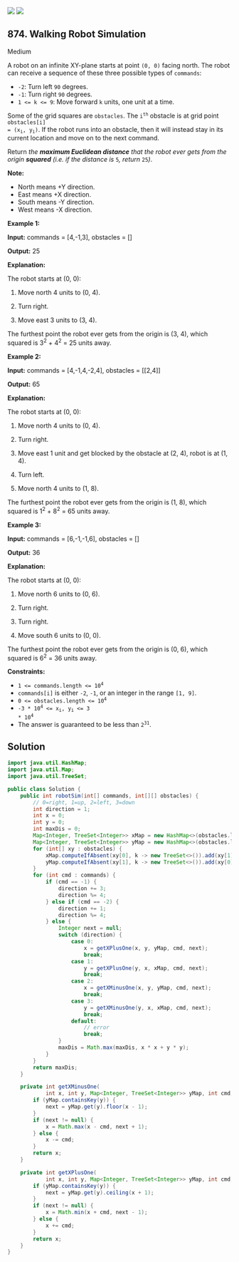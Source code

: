 [![](https://img.shields.io/github/stars/javadev/LeetCode-in-Java?label=Stars&style=flat-square)](https://github.com/javadev/LeetCode-in-Java)
[![](https://img.shields.io/github/forks/javadev/LeetCode-in-Java?label=Fork%20me%20on%20GitHub%20&style=flat-square)](https://github.com/javadev/LeetCode-in-Java/fork)

## 874\. Walking Robot Simulation

Medium

A robot on an infinite XY-plane starts at point `(0, 0)` facing north. The robot can receive a sequence of these three possible types of `commands`:

*   `-2`: Turn left `90` degrees.
*   `-1`: Turn right `90` degrees.
*   `1 <= k <= 9`: Move forward `k` units, one unit at a time.

Some of the grid squares are `obstacles`. The <code>i<sup>th</sup></code> obstacle is at grid point <code>obstacles[i] = (x<sub>i</sub>, y<sub>i</sub>)</code>. If the robot runs into an obstacle, then it will instead stay in its current location and move on to the next command.

Return _the **maximum Euclidean distance** that the robot ever gets from the origin **squared** (i.e. if the distance is_ `5`_, return_ `25`_)_.

**Note:**

*   North means +Y direction.
*   East means +X direction.
*   South means -Y direction.
*   West means -X direction.

**Example 1:**

**Input:** commands = [4,-1,3], obstacles = []

**Output:** 25

**Explanation:**

The robot starts at (0, 0):

1. Move north 4 units to (0, 4).

2. Turn right.

3. Move east 3 units to (3, 4).

The furthest point the robot ever gets from the origin is (3, 4), which squared is 3<sup>2</sup> + 4<sup>2</sup> = 25 units away.

**Example 2:**

**Input:** commands = [4,-1,4,-2,4], obstacles = \[\[2,4]]

**Output:** 65

**Explanation:**

The robot starts at (0, 0):

1. Move north 4 units to (0, 4).

2. Turn right.

3. Move east 1 unit and get blocked by the obstacle at (2, 4), robot is at (1, 4).

4. Turn left.

5. Move north 4 units to (1, 8).

The furthest point the robot ever gets from the origin is (1, 8), which squared is 1<sup>2</sup> + 8<sup>2</sup> = 65 units away.

**Example 3:**

**Input:** commands = [6,-1,-1,6], obstacles = []

**Output:** 36

**Explanation:**

The robot starts at (0, 0):

1. Move north 6 units to (0, 6).

2. Turn right.

3. Turn right.

4. Move south 6 units to (0, 0).

The furthest point the robot ever gets from the origin is (0, 6), which squared is 6<sup>2</sup> = 36 units away.

**Constraints:**

*   <code>1 <= commands.length <= 10<sup>4</sup></code>
*   `commands[i]` is either `-2`, `-1`, or an integer in the range `[1, 9]`.
*   <code>0 <= obstacles.length <= 10<sup>4</sup></code>
*   <code>-3 * 10<sup>4</sup> <= x<sub>i</sub>, y<sub>i</sub> <= 3 * 10<sup>4</sup></code>
*   The answer is guaranteed to be less than <code>2<sup>31</sup></code>.

## Solution

```java
import java.util.HashMap;
import java.util.Map;
import java.util.TreeSet;

public class Solution {
    public int robotSim(int[] commands, int[][] obstacles) {
        // 0=right, 1=up, 2=left, 3=down
        int direction = 1;
        int x = 0;
        int y = 0;
        int maxDis = 0;
        Map<Integer, TreeSet<Integer>> xMap = new HashMap<>(obstacles.length);
        Map<Integer, TreeSet<Integer>> yMap = new HashMap<>(obstacles.length);
        for (int[] xy : obstacles) {
            xMap.computeIfAbsent(xy[0], k -> new TreeSet<>()).add(xy[1]);
            yMap.computeIfAbsent(xy[1], k -> new TreeSet<>()).add(xy[0]);
        }
        for (int cmd : commands) {
            if (cmd == -1) {
                direction += 3;
                direction %= 4;
            } else if (cmd == -2) {
                direction += 1;
                direction %= 4;
            } else {
                Integer next = null;
                switch (direction) {
                    case 0:
                        x = getXPlusOne(x, y, yMap, cmd, next);
                        break;
                    case 1:
                        y = getXPlusOne(y, x, xMap, cmd, next);
                        break;
                    case 2:
                        x = getXMinusOne(x, y, yMap, cmd, next);
                        break;
                    case 3:
                        y = getXMinusOne(y, x, xMap, cmd, next);
                        break;
                    default:
                        // error
                        break;
                }
                maxDis = Math.max(maxDis, x * x + y * y);
            }
        }
        return maxDis;
    }

    private int getXMinusOne(
            int x, int y, Map<Integer, TreeSet<Integer>> yMap, int cmd, Integer next) {
        if (yMap.containsKey(y)) {
            next = yMap.get(y).floor(x - 1);
        }
        if (next != null) {
            x = Math.max(x - cmd, next + 1);
        } else {
            x -= cmd;
        }
        return x;
    }

    private int getXPlusOne(
            int x, int y, Map<Integer, TreeSet<Integer>> yMap, int cmd, Integer next) {
        if (yMap.containsKey(y)) {
            next = yMap.get(y).ceiling(x + 1);
        }
        if (next != null) {
            x = Math.min(x + cmd, next - 1);
        } else {
            x += cmd;
        }
        return x;
    }
}
```